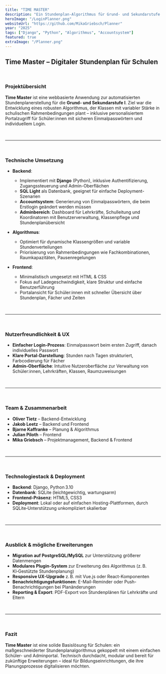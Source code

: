 ```yaml
---
title: "TIME MASTER"
description: "Ein Stundenplan‑Algorithmus für Grund‑ und Sekundarstufe I der ein Webportal mit personalisierten Stundenplanungen, Login-System und Administration bereitstellt."
heroImage: "/LoginPlanner.png"
websiteUrl: "https://github.com/MikaGriebsch/Planner"
year: "2025"
tags: ["Django", "Python", "Algorithmus", "Accountsystem"]
featured: true
extraImage: "/Planner.png"
---
```


## Time Master – Digitaler Stundenplan für Schulen

<br>

### Projektübersicht

**Time Master** ist eine webbasierte Anwendung zur automatisierten Stundenplanerstellung für die **Grund- und Sekundarstufe I**. Ziel war die Entwicklung eines robusten Algorithmus, der Klassen mit variabler Stärke in schulischen Rahmenbedingungen plant – inklusive personalisiertem Portalzugriff für Schüler:innen mit sicheren Einmalpasswörtern und individuellem Login.

<br>

--- 
<br>

### Technische Umsetzung

- **Backend**:  
  - Implementiert mit **Django** (Python), inklusive Authentifizierung, Zugangssteuerung und Admin-Oberflächen  
  - **SQL Light** als Datenbank, geeignet für einfache Deployment-Szenarien  
  - **Accountsystem**: Generierung von Einmalpasswörtern, die beim Erstlogin geändert werden müssen  
  - **Adminbereich**: Dashboard für Lehrkräfte, Schulleitung und Koordinatoren mit Benutzerverwaltung, Klassenpflege und Stundenplanübersicht

- **Algorithmus**:  
  - Optimiert für dynamische Klassengrößen und variable Stundenverteilungen  
  - Priorisierung von Rahmenbedingungen wie Fachkombinationen, Raumkapazitäten, Pausenregelungen  

- **Frontend**:  
  - Minimalistisch umgesetzt mit HTML & CSS  
  - Fokus auf Ladegeschwindigkeit, klare Struktur und einfache Benutzerführung  
  - Portalansicht für Schüler:innen mit schneller Übersicht über Stundenplan, Fächer und Zeiten

<br>

--- 
<br>

### Nutzerfreundlichkeit & UX

- **Einfacher Login-Prozess**: Einmalpasswort beim ersten Zugriff, danach individuelles Passwort  
- **Klare Portal-Darstellung**: Stunden nach Tagen strukturiert, Farbcodierung für Fächer
- **Admin-Oberfläche**: Intuitive Nutzeroberfläche zur Verwaltung von Schüler:innen, Lehrkräften, Klassen, Raumzuweisungen

<br>

--- 
<br>

### Team & Zusammenarbeit

- **Oliver Tietz** – Backend-Entwicklung  
- **Jakob Leetz** – Backend und Frontend  
- **Bjarne Kaffranke** – Planung & Algorithmus  
- **Julian Piloth** – Frontend  
- **Mika Griebsch** – Projektmanagement, Backend & Frontend

<br>

--- 
<br>

### Technologiestack & Deployment

- **Backend**: Django, Python 3.10 
- **Datenbank**: SQLite (leichtgewichtig, wartungsarm)  
- **Frontend-Präsenz**: HTML5, CSS3  
- **Deployment**: Lokal oder auf einfachen Hosting-Plattformen, durch SQLite‑Unterstützung unkompliziert skalierbar  

<br>

--- 
<br>

### Ausblick & mögliche Erweiterungen

- **Migration auf PostgreSQL/MySQL** zur Unterstützung größerer Datenmengen  
- **Modulares Plugin-System** zur Erweiterung des Algorithmus (z. B. KI‑Gestützte Stundenplanung)  
- **Responsive UX-Upgrade** z. B. mit Vue.js oder React-Komponenten  
- **Benachrichtigungsfunktionen**: E-Mail-Reminder oder Push-Benachrichtigungen bei Planänderungen  
- **Reporting & Export**: PDF-Export von Stundenplänen für Lehrkräfte und Eltern  

<br>

--- 
<br>

### Fazit

**Time Master** ist eine solide Basislösung für Schulen: ein maßgeschneiderter Stundenplanalgorithmus gekoppelt mit einem einfachen Schüler- und Adminportal. Technisch durchdacht, modular und bereit für zukünftige Erweiterungen – ideal für Bildungseinrichtungen, die ihre Planungsprozesse digitalisieren möchten.
